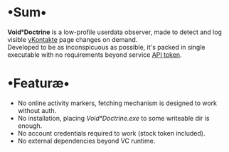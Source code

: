 # •Sum•
__Void°Doctrine__ is a low-profile userdata observer, made to detect and log visible [vKontakte](https://vk.com) page changes on demand.  
Developed to be as inconspicuous as possible, it's packed in single executable with no requirements beyond service [API token](https://vk.com/dev/access_token).

# •Featuræ•
* No online activity markers, fetching mechanism is designed to work without auth.
* No installation, placing _Void°Doctrine.exe_ to some writeable dir is enough.
* No account credentials required to work (stock token included).
* No external dependencies beyond VC runtime.

